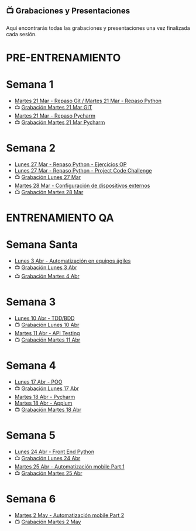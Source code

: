 ## 📺 Grabaciones y Presentaciones
Aquí encontrarás todas las grabaciones y presentaciones una vez finalizada cada sesión.

# PRE-ENTRENAMIENTO
# Semana 1
- [Martes 21 Mar - Repaso Git / ](https://drive.google.com/file/d/1LFfFCUCwrpAxaOd_zwrA-drxBfKSmoRR/view?usp=sharing)
[Martes 21 Mar - Repaso Python](https://drive.google.com/file/d/1uJfcz-2SN_VtICfiBf5HClRRbJaGo8L3/view?usp=sharing)
- 📺 [Grabación Martes 21 Mar GIT](https://drive.google.com/file/d/1ayUroCHIQnTmAyoHwmvlYUiVEPLJyqKY/view?usp=share_link)
- [Martes 21 Mar - Repaso Pycharm ](https://drive.google.com/file/d/1GSnFgpJZrkxG4dtBWCKZdkvesEIbcRGl/view?usp=sharing)
- 📺 [Grabación Martes 21 Mar Pycharm](https://drive.google.com/file/d/1wnJqUf6OSkAVk8OuzdRFwWrDeDCG0Qs0/view?usp=sharing)

# Semana 2
- [Lunes 27 Mar - Repaso Python - Ejercicios OP](https://drive.google.com/file/d/1MebTeCJrlOcZJy-PU0hk80QRvnwJ2705/view?usp=sharing) 
- [Lunes 27 Mar - Repaso Python - Project Code Challenge](https://drive.google.com/file/d/1MDn69hKvkGYwEVoyZkNIfUcj5Y13V0lr/view?usp=sharing) 
- 📺 [Grabación Lunes 27 Mar](https://drive.google.com/file/d/1iVptn_nd20_5EyzsV6Tg9iZR3HnWRDBo/view?usp=sharing)
- [Martes 28 Mar - Configuración de dispositivos externos]()
- 📺 [Grabación Martes 28 Mar](https://drive.google.com/file/d/1a8Yanmq3EK71Kh0jBHc46lAIFAk8O4pt/view?usp=sharing)

# ENTRENAMIENTO QA
# Semana Santa 
- [Lunes 3 Abr - Automatización en equipos ágiles](https://drive.google.com/file/d/1lZEO_u9M_ctLzMKkED32M3FFttN8YoUL/view?usp=sharing)
- 📺 [Grabación Lunes 3 Abr](https://drive.google.com/file/d/1QGVCspm5uWsQEuj9iu_PDP1w7K1PZERM/view?usp=sharing)
- 📺 [Grabación Martes 4 Abr](https://drive.google.com/file/d/1SUX3qNccSAHcioFaw1r3bMfXpAMOZXbu/view?usp=sharing)

# Semana 3
- [Lunes 10 Abr - TDD/BDD](https://drive.google.com/file/d/129F9hUAJ_n21pv4FCKNOGzf9sJ0xG_Q3/view?usp=sharing)
- 📺 [Grabación Lunes 10 Abr](https://drive.google.com/file/d/12JOUnkYVpYK5leEX3XKaczsNoIX0ZFeM/view?usp=sharing)
- [Martes 11 Abr - API Testing](https://drive.google.com/file/d/1OjNNXBmvWcuXMU3zw26_rVxhG5OlnWLT/view?usp=sharing)
- 📺 [Grabación Martes 11 Abr](https://drive.google.com/file/d/1frxhkgIvZ4EfkrlHSCzHA_bu4ZL0wBkW/view?usp=sharing)

# Semana 4
- [Lunes 17 Abr - POO](https://drive.google.com/file/d/12pqoXZCoVz5FN4NhgMNI-5qPTbnvzZTg/view?usp=sharing)
- 📺 [Grabación Lunes 17 Abr](https://drive.google.com/file/d/11lK26R4X2rUKCOYO3935AB5G7lV6vGCR/view?usp=sharing)
- [Martes 18 Abr - Pycharm](https://drive.google.com/file/d/1L9RlCNZZPrh5p779uyKxYuWAAxppqcAo/view?usp=sharing)
- [Martes 18 Abr - Appium](https://drive.google.com/file/d/14eowWjq2MgdWogTqCioJj1CVvYaYWlR-/view?usp=sharing)
- 📺 [Grabación Martes 18 Abr](https://drive.google.com/file/d/1PTzSJLKojwo-Il52q2M5Kw3POXes5WjO/view?usp=sharing)

# Semana 5
- [Lunes 24 Abr - Front End Python](https://drive.google.com/file/d/11Yy1vah3bSxMCZ0KEL3e2ojJE9zUpG1w/view?usp=sharing)
- 📺 [Grabación Lunes 24 Abr](https://drive.google.com/file/d/1YThKxJJmDGeRTOQmo8-_psT_SnCHRXz2/view?usp=sharing)
- [Martes 25 Abr - Automatización mobile Part 1](https://drive.google.com/file/d/1tIIGA-MPXVeeKX00bYIIeKXFiGgc7RgQ/view?usp=sharing)
- 📺 [Grabación Martes 25 Abr]()

# Semana 6
- [Martes 2 May - Automatización mobile Part 2](https://drive.google.com/file/d/1tIIGA-MPXVeeKX00bYIIeKXFiGgc7RgQ/view?usp=sharing)
- 📺 [Grabación Martes 2 May]()
